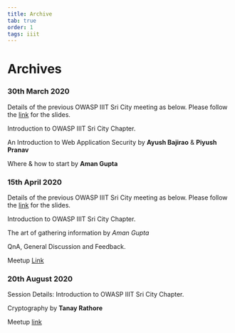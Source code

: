 ```yaml
---
title: Archive
tab: true
order: 1
tags: iiit
---
```



# **Archives**
### 30th March 2020

Details of the previous OWASP IIIT Sri City meeting as below. Please follow the [link](https://docs.google.com/presentation/d/17uOybDkWYnyyYZC8YVPCysZDu9azjHF8Tv4Rkru7s3Q/edit?usp=sharing) for the slides.

Introduction to OWASP IIIT Sri City Chapter.

An Introduction to Web Application Security by **Ayush Bajirao** & **Piyush Pranav**

Where & how to start by **Aman Gupta**

### 15th April 2020

Details of the previous OWASP IIIT Sri City meeting as below. Please follow the [link](https://drive.google.com/open?id=1N5NN6NYsBkDUyHh7ec81RZCtEDDhqfs7y7Xs3RltXg8) for the slides.

Introduction to OWASP IIIT Sri City Chapter.

The art of gathering information by *Aman Gupta*

QnA, General Discussion and Feedback.

Meetup [Link](https://www.meetup.com/OWASP-IIIT-SRICITY/events/269989059/)

### 20th August 2020

Session Details: Introduction to OWASP IIIT Sri City Chapter.

Cryptography by **Tanay Rathore**

Meetup [link](https://www.meetup.com/OWASP-IIIT-SRICITY/events/272547282/)
